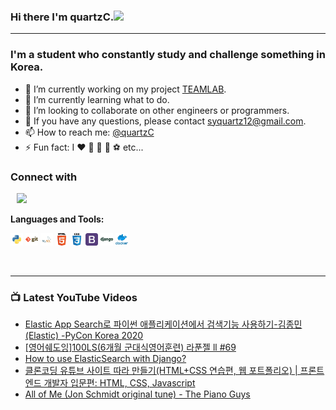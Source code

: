 ### Hi there I'm quartzC.<a href="https://github.com/quartzC"><img src="https://media.giphy.com/media/hvRJCLFzcasrR4ia7z/giphy.gif" width="25px"></a>
<!--
**quartzC/quartzC** is a ✨ _special_ ✨ repository because its `README.md` (this file) appears on your GitHub profile. 

Here are some ideas to get you started:-->
<hr>

### I'm a student who constantly study and challenge something in Korea.

- 🔭 I’m currently working on my project [TEAMLAB](https://www.notion.so/TEAMLAB-d690ca4b3f4d44449520ed21e9b51739).
- 🌱 I’m currently learning what to do.
- 👯 I’m looking to collaborate on other engineers or programmers.
- 💬 If you have any questions, please contact syquartz12@gmail.com.
- 📫 How to reach me: [@quartzC](https://www.instagram.com/SY_quartz/)
- ⚡ Fun fact: I :heart: :dog: :guitar: :basketball: :soccer: etc...

### Connect with
<a href="https://instagram.com/SY_quartz">
    <img 
        src="http://img.shields.io/badge/-Instagram-black?style=flat&logo=Instagram&link=https://instagram.com/alpox.dev/"
        style="height : auto; margin-left : 10px; margin-right : 10px;"/>
</a>

**Languages and Tools:**  

<code><img height="20" src="https://raw.githubusercontent.com/github/explore/80688e429a7d4ef2fca1e82350fe8e3517d3494d/topics/python/python.png"></code>
<code><img height="20" src="https://raw.githubusercontent.com/github/explore/80688e429a7d4ef2fca1e82350fe8e3517d3494d/topics/git/git.png"></code>
<code><img height="20" src="https://raw.githubusercontent.com/github/explore/80688e429a7d4ef2fca1e82350fe8e3517d3494d/topics/mysql/mysql.png"></code>
<code><img height="20" src="https://raw.githubusercontent.com/github/explore/5c058a388828bb5fde0bcafd4bc867b5bb3f26f3/topics/html/html.png"></code>
<code><img height="20" src="https://raw.githubusercontent.com/github/explore/80688e429a7d4ef2fca1e82350fe8e3517d3494d/topics/css/css.png"></code>
<code><img height="20" src="https://raw.githubusercontent.com/github/explore/80688e429a7d4ef2fca1e82350fe8e3517d3494d/topics/bootstrap/bootstrap.png"></code>
<code><img height="20" src="https://raw.githubusercontent.com/github/explore/80688e429a7d4ef2fca1e82350fe8e3517d3494d/topics/django/django.png"></code>
<code><img height="20" src="https://raw.githubusercontent.com/github/explore/80688e429a7d4ef2fca1e82350fe8e3517d3494d/topics/docker/docker.png"></code>

<br/>

<hr>


### 📺 Latest YouTube Videos
<!-- YOUTUBE:START -->
- [Elastic App Search로 파이썬 애플리케이션에서 검색기능 사용하기-김종민(Elastic) -PyCon Korea 2020](https://www.youtube.com/watch?v=0rpe2hfn5Sc)
- [[영어쉐도잉]100LS(6개월 군대식영어훈련) 라푼젤 ll #69](https://www.youtube.com/watch?v=H7xZQ7uIE0Q&t=305s)
- [How to use ElasticSearch with Django?](https://www.youtube.com/watch?v=xFcJPwVPc1o)
- [클론코딩 유튜브 사이트 따라 만들기(HTML+CSS 연습편, 웹 포트폴리오) | 프론트엔드 개발자 입문편: HTML, CSS, Javascript](https://www.youtube.com/watch?v=67stn7Pu7s4)
- [All of Me (Jon Schmidt original tune) - The Piano Guys](https://www.youtube.com/watch?v=9fAZIQ-vpdw)
<!-- YOUTUBE:END -->
